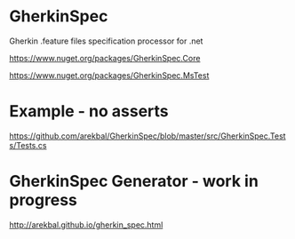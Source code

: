 # GherkinSpec
Gherkin .feature files specification processor for .net

https://www.nuget.org/packages/GherkinSpec.Core

https://www.nuget.org/packages/GherkinSpec.MsTest

# Example - no asserts
https://github.com/arekbal/GherkinSpec/blob/master/src/GherkinSpec.Tests/Tests.cs

# GherkinSpec Generator - work in progress
http://arekbal.github.io/gherkin_spec.html





